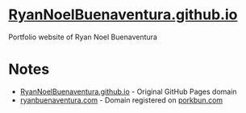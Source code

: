 # [RyanNoelBuenaventura.github.io](https://ryanbuenaventura.com/)
Portfolio website of Ryan Noel Buenaventura
# Notes
- [RyanNoelBuenaventura.github.io](https://ryanbuenaventura.com/) - Original GitHub Pages domain
- [ryanbuenaventura.com](https://ryanbuenaventura.com/) - Domain registered on [porkbun.com](https://porkbun.com/)
